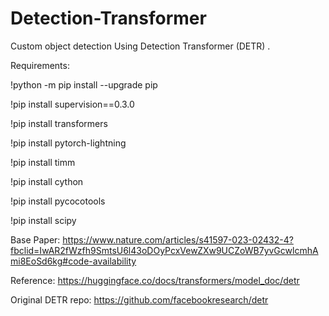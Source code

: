 # Detection-Transformer

Custom object detection Using Detection Transformer (DETR) .

Requirements:

!python -m pip install --upgrade pip

!pip install supervision==0.3.0

!pip install transformers

!pip install pytorch-lightning

!pip install timm

!pip install cython

!pip install pycocotools

!pip install scipy


Base Paper: https://www.nature.com/articles/s41597-023-02432-4?fbclid=IwAR2fWzfh9SmtsU6l43oDOyPcxVewZXw9UCZoWB7yvGcwlcmhAmi8EoSd6kg#code-availability

Reference: https://huggingface.co/docs/transformers/model_doc/detr


Original DETR repo: https://github.com/facebookresearch/detr
